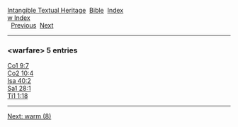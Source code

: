 [Intangible Textual Heritage](../../index)  [Bible](../index) 
[Index](index)   
[w Index](_w_)  
  [Previous](c12232)  [Next](c12234) 

------------------------------------------------------------------------

### &lt;warfare&gt; 5 entries

[Co1 9:7](../kjv/co1009.htm#007)  
[Co2 10:4](../kjv/co2010.htm#004)  
[Isa 40:2](../kjv/isa040.htm#002)  
[Sa1 28:1](../kjv/sa1028.htm#001)  
[Ti1 1:18](../kjv/ti1001.htm#018)  

------------------------------------------------------------------------

[Next: warm (8)](c12234)
